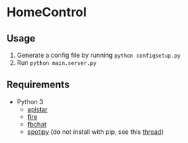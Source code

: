 # HomeControl

## Usage
1. Generate a config file by running `python configsetup.py`
2. Run `python main.server.py`

## Requirements
* Python 3
	* [apistar](https://github.com/encode/apistar)
	* [fire](https://github.com/google/python-fire)
	* [fbchat](https://fbchat.readthedocs.io/en/master/) 
	* [spotipy](https://spotipy.readthedocs.io/en/latest/) (do not install with pip, see this [thread](https://stackoverflow.com/questions/47028093/attributeerror-spotify-object-has-no-attribute-current-user-saved-tracks))
